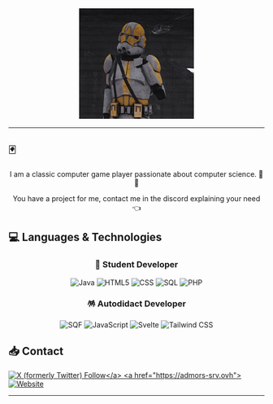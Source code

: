 <div align="center">
    <img src="./content/picture/avatar.png" alt="Avatar">
</div>

---

## 🃏 

<p align="center">I am a classic computer game player passionate about computer science. 👀🍕</p>

<p align="center">You have a project for me, contact me in the discord explaining your need 👈</p>

## 💻 Languages & Technologies


<h3 align="center"> 💼 Student Developer</h3>
<div align="center">

![Java](https://img.shields.io/badge/-Java-red?logo=java&logoColor=white&style=for-the-badge)
![HTML5](https://img.shields.io/badge/-HTML5-red?logo=html5&logoColor=white&style=for-the-badge)
![CSS](https://img.shields.io/badge/-CSS-blue?logo=css3&logoColor=white&style=for-the-badge)
![SQL](https://img.shields.io/badge/-SQL-blue?logo=mysql&logoColor=white&style=for-the-badge)
![PHP](https://img.shields.io/badge/-PHP-777BB4?logo=php&logoColor=white&style=for-the-badge)

</div>

<h3 align="center"> 🪅 Autodidact Developer </h3>
<div align="center">

![SQF](https://img.shields.io/badge/-SQF-66FF66?logo=sqf&logoColor=black&style=for-the-badge)
![JavaScript](https://img.shields.io/badge/-JavaScript-yellow?logo=javascript&logoColor=white&style=for-the-badge)
![Svelte](https://img.shields.io/badge/-Svelte-ff3e00?logo=svelte&logoColor=white&style=for-the-badge)
![Tailwind CSS](https://img.shields.io/badge/-Tailwind_CSS-06b6d4?logo=tailwind-css&logoColor=white&style=for-the-badge)

</div>

## 📥 Contact

<a href="https://twitter.com/Admors_">![X (formerly Twitter) Follow](https://img.shields.io/twitter/follow/Admors_)</a>
<a href="https://admors-srv.ovh">![Website](https://img.shields.io/website?up_message=Online&down_message=Offline&url=https%3A%2F%2Fadmors-srv.ovh&label=Web)</a>

---



